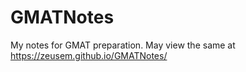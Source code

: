 # GMATNotes
My notes for GMAT preparation. May view the same at https://zeusem.github.io/GMATNotes/
